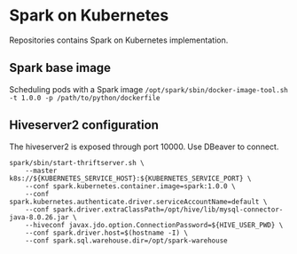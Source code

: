 # Spark on Kubernetes
Repositories contains Spark on Kubernetes implementation.

## Spark base image
Scheduling pods with a Spark image
`/opt/spark/sbin/docker-image-tool.sh -t 1.0.0 -p /path/to/python/dockerfile`

## Hiveserver2 configuration
The hiveserver2 is exposed through port 10000. Use DBeaver to connect.

```
spark/sbin/start-thriftserver.sh \
    --master k8s://${KUBERNETES_SERVICE_HOST}:${KUBERNETES_SERVICE_PORT} \ 
    --conf spark.kubernetes.container.image=spark:1.0.0 \
    --conf spark.kubernetes.authenticate.driver.serviceAccountName=default \
    --conf spark.driver.extraClassPath=/opt/hive/lib/mysql-connector-java-8.0.26.jar \
    --hiveconf javax.jdo.option.ConnectionPassword=${HIVE_USER_PWD} \
    --conf spark.driver.host=$(hostname -I) \
    --conf spark.sql.warehouse.dir=/opt/spark-warehouse
```